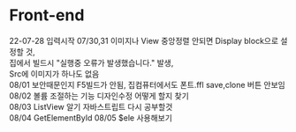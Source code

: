 # Front-end
22-07-28 입력시작
07/30,31 이미지나 View 중앙정렬 안되면 Display block으로 설정할 것,<br> 집에서 빌드시 "실행중 오류가 발생했습니다." 발생,<br> Src에 이미지가 하나도 없음<br>
08/01 보안때문인지 F5빌드가 안됨, 집컴퓨터에서도 폰트.ffl save,clone 버튼 안보임
08/02 볼륨 조절하는 기능 디자인수정 어떻게 할지 찾기<br>
08/03 ListView 알기 자바스트립트 다시 공부할것<br>
08/04 GetElementById
08/05 $ele 사용해보기
